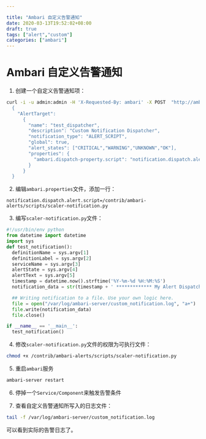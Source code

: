```yaml
---

title: "Ambari 自定义告警通知"
date: 2020-03-13T19:52:02+08:00
draft: true
tags: ["alert","custom"]
categories: ["ambari"]
---
```


# Ambari 自定义告警通知

1. 创建一个自定义告警通知项：

```bash
curl -i -u admin:admin -H 'X-Requested-By: ambari' -X POST  "http://ambari-server:8080/api/v1/alert_targets"  -d '
  {
    "AlertTarget": 
      {
        "name": "test_dispatcher", 
        "description": "Custom Notification Dispatcher", 
        "notification_type": "ALERT_SCRIPT", 
        "global": true, 
        "alert_states": ["CRITICAL","WARNING","UNKNOWN","OK"], 
        "properties": { 
          "ambari.dispatch-property.script": "notification.dispatch.alert.script"
        }
      }
  }
```

2. 编辑``ambari.properties``文件，添加一行：

```properties
notification.dispatch.alert.script=/contrib/ambari-alerts/scripts/scaler-notification.py
```

3. 编写``scaler-notification.py``文件：

```python
#!/usr/bin/env python
from datetime import datetime
import sys
def test_notification():
  definitionName = sys.argv[1]
  definitionLabel = sys.argv[2]
  serviceName = sys.argv[3]
  alertState = sys.argv[4]
  alertText = sys.argv[5]
  timestamp = datetime.now().strftime('%Y-%m-%d %H:%M:%S')
  notification_data = str(timestamp + ' ************* My Alert Dispatcher Logic Here ************' + " -- " + definitionName + " -- " + definitionLabel + " -- " + serviceName + " -- " + alertState + " -- " + alertText + " -- ")

  ## Writing notification to a file. Use your own logic here.
  file = open("/var/log/ambari-server/custom_notification.log", "a+")
  file.write(notification_data)
  file.close()

if __name__ == '__main__':
  test_notification()
```

4. 修改``scaler-notification.py``文件的权限为可执行文件：

```bash
chmod +x /contrib/ambari-alerts/scripts/scaler-notification.py
```

5. 重启``ambari``服务

```bash
ambari-server restart
```

6. 停掉一个``Service/Component``来触发告警条件

6. 查看自定义告警通知所写入的日志文件：

```bash
tail -f /var/log/ambari-server/custom_notification.log
```

可以看到实际的告警日志了。

